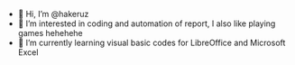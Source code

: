 - 👋 Hi, I’m @hakeruz
- 👀 I’m interested in coding and automation of report, I also like playing games hehehehe
- 🌱 I’m currently learning visual basic codes for LibreOffice and Microsoft Excel

<!---
hakeruz/hakeruz is a ✨ special ✨ repository because its `README.md` (this file) appears on your GitHub profile.
You can click the Preview link to take a look at your changes.
--->
